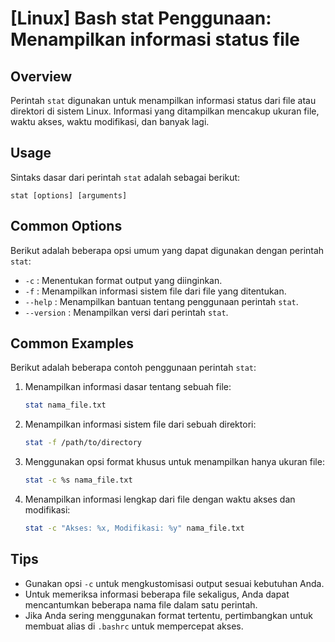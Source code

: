 # [Linux] Bash stat Penggunaan: Menampilkan informasi status file

## Overview
Perintah `stat` digunakan untuk menampilkan informasi status dari file atau direktori di sistem Linux. Informasi yang ditampilkan mencakup ukuran file, waktu akses, waktu modifikasi, dan banyak lagi.

## Usage
Sintaks dasar dari perintah `stat` adalah sebagai berikut:

```
stat [options] [arguments]
```

## Common Options
Berikut adalah beberapa opsi umum yang dapat digunakan dengan perintah `stat`:

- `-c` : Menentukan format output yang diinginkan.
- `-f` : Menampilkan informasi sistem file dari file yang ditentukan.
- `--help` : Menampilkan bantuan tentang penggunaan perintah `stat`.
- `--version` : Menampilkan versi dari perintah `stat`.

## Common Examples
Berikut adalah beberapa contoh penggunaan perintah `stat`:

1. Menampilkan informasi dasar tentang sebuah file:
   ```bash
   stat nama_file.txt
   ```

2. Menampilkan informasi sistem file dari sebuah direktori:
   ```bash
   stat -f /path/to/directory
   ```

3. Menggunakan opsi format khusus untuk menampilkan hanya ukuran file:
   ```bash
   stat -c %s nama_file.txt
   ```

4. Menampilkan informasi lengkap dari file dengan waktu akses dan modifikasi:
   ```bash
   stat -c "Akses: %x, Modifikasi: %y" nama_file.txt
   ```

## Tips
- Gunakan opsi `-c` untuk mengkustomisasi output sesuai kebutuhan Anda.
- Untuk memeriksa informasi beberapa file sekaligus, Anda dapat mencantumkan beberapa nama file dalam satu perintah.
- Jika Anda sering menggunakan format tertentu, pertimbangkan untuk membuat alias di `.bashrc` untuk mempercepat akses.